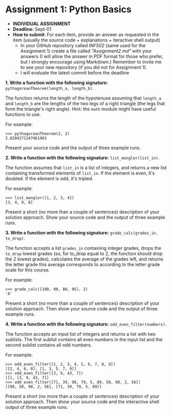 # Assignment 1: Python Basics

* **INDIVIDUAL ASSIGNMENT**
* **Deadline:** Sept-01
* **How to submit**: For each item, provide an answer as requested in the item (usually the source code + explanations + iteractive shell output)
  - In your GitHub repository called *INF502* (same used for the Assignment 1) create a file called *"Assignment2.md"* with your answers (I will allow the answer in PDF format for those who prefer, but I strongly encourage using Markdown.)
  Remember to invite me to see your new repository (if you did not for Assignment 1). 
  - I will evaluate the latest commit before the deadline

**1. Write a function with the following signature:** `pythagoreanTheorem(length_a, length_b)`.

The function returns the length of the hypotenuse assuming that `length_a` and `length_b` are the lengths of the two legs of a right triangle (the legs that form the triangle's right angle). Hint: the `math` module might have useful functions to use.

For example:
```
>>> pythagoreanTheorem(2, 2)
2.8284271247461903
```
Present your source code and the output of three example runs.

**2. Write a function with the following signature:** `list_mangler(list_in)`.

The function assumes that `list_in` is a list of integers, and returns a new list containing transformed elements of `list_in`. If the element is even, it's doubled. If the element is odd, it's tripled.

For example:

```
>>> list_mangler([1, 2, 3, 4])
[3, 4, 9, 8]
```

Present a short (no more than a couple of sentences) description of your solution approach. Show your source code and the output of three example runs.

**3. Write a function with the following signature:** `grade_calc(grades_in, to_drop)`.

The function accepts a list `grades_in` containing integer grades, drops the `to_drop` lowest grades (so, for to_drop equal to 2, the function should drop the 2 lowest grades), calculates the average of the grades left, and returns the letter grade this average corresponds to according to the letter grade scale for this course.

For example:

```
>>> grade_calc([100, 90, 80, 95], 2)
'A'
```

Present a short (no more than a couple of sentences) description of your solution approach. Then show your source code and the  output of three example runs.

**4. Write a function with the following signature:** `odd_even_filter(numbers)`.

The function accepts an input list of integers and returns a list with two sublists. The first sublist contains all even numbers in the input list and the second sublist contains all odd numbers.

For example:
```
>>> odd_even_filter([1, 2, 3, 4, 5, 6, 7, 8, 9])
[[2, 4, 6, 8], [1, 3, 5, 7, 9]]
>>> odd_even_filter([3, 9, 43, 7])
[[], [3, 9, 43, 7]]
>>> odd_even_filter([71, 39, 98, 79, 5, 89, 50, 90, 2, 56])
[[98, 50, 90, 2, 56], [71, 39, 79, 5, 89]]
```
Present a short (no more than a couple of sentences) description of your solution approach. Then show your source code and the interactive shell output of three example runs.
